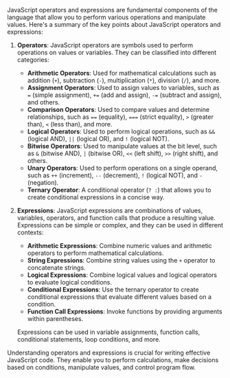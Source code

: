 JavaScript operators and expressions are fundamental components of the language that allow you to perform various operations and manipulate values. Here's a summary of the key points about JavaScript operators and expressions:

1. **Operators**: JavaScript operators are symbols used to perform operations on values or variables. They can be classified into different categories:

   - **Arithmetic Operators**: Used for mathematical calculations such as addition (`+`), subtraction (`-`), multiplication (`*`), division (`/`), and more.
   - **Assignment Operators**: Used to assign values to variables, such as `=` (simple assignment), `+=` (add and assign), `-=` (subtract and assign), and others.
   - **Comparison Operators**: Used to compare values and determine relationships, such as `==` (equality), `===` (strict equality), `>` (greater than), `<` (less than), and more.
   - **Logical Operators**: Used to perform logical operations, such as `&&` (logical AND), `||` (logical OR), and `!` (logical NOT).
   - **Bitwise Operators**: Used to manipulate values at the bit level, such as `&` (bitwise AND), `|` (bitwise OR), `<<` (left shift), `>>` (right shift), and others.
   - **Unary Operators**: Used to perform operations on a single operand, such as `++` (increment), `--` (decrement), `!` (logical NOT), and `-` (negation).
   - **Ternary Operator**: A conditional operator (`? :`) that allows you to create conditional expressions in a concise way.

2. **Expressions**: JavaScript expressions are combinations of values, variables, operators, and function calls that produce a resulting value. Expressions can be simple or complex, and they can be used in different contexts:

   - **Arithmetic Expressions**: Combine numeric values and arithmetic operators to perform mathematical calculations.
   - **String Expressions**: Combine string values using the `+` operator to concatenate strings.
   - **Logical Expressions**: Combine logical values and logical operators to evaluate logical conditions.
   - **Conditional Expressions**: Use the ternary operator to create conditional expressions that evaluate different values based on a condition.
   - **Function Call Expressions**: Invoke functions by providing arguments within parentheses.

   Expressions can be used in variable assignments, function calls, conditional statements, loop conditions, and more.

Understanding operators and expressions is crucial for writing effective JavaScript code. They enable you to perform calculations, make decisions based on conditions, manipulate values, and control program flow.
